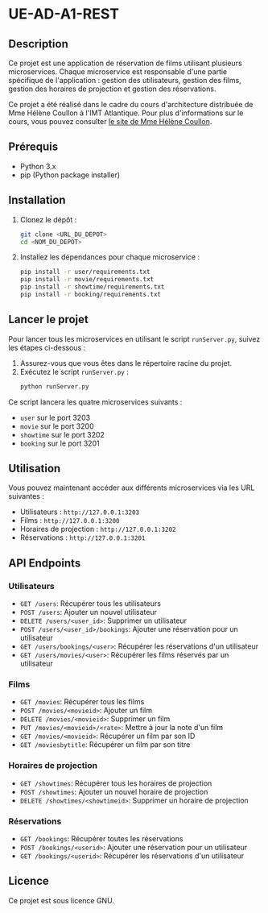 # UE-AD-A1-REST

## Description

Ce projet est une application de réservation de films utilisant plusieurs microservices. Chaque microservice est responsable d'une partie spécifique de l'application : gestion des utilisateurs, gestion des films, gestion des horaires de projection et gestion des réservations.

Ce projet a été réalisé dans le cadre du cours d'architecture distribuée de Mme Hélène Coullon à l'IMT Atlantique. Pour plus d'informations sur le cours, vous pouvez consulter [le site de Mme Hélène Coullon](https://helene-coullon.fr/pages/ue-ad-24-25/).

## Prérequis

- Python 3.x
- pip (Python package installer)

## Installation

1. Clonez le dépôt :
    ```sh
    git clone <URL_DU_DEPOT>
    cd <NOM_DU_DEPOT>
    ```

2. Installez les dépendances pour chaque microservice :
    ```sh
    pip install -r user/requirements.txt
    pip install -r movie/requirements.txt
    pip install -r showtime/requirements.txt
    pip install -r booking/requirements.txt
    ```

## Lancer le projet

Pour lancer tous les microservices en utilisant le script `runServer.py`, suivez les étapes ci-dessous :

1. Assurez-vous que vous êtes dans le répertoire racine du projet.
2. Exécutez le script `runServer.py` :
    ```sh
    python runServer.py
    ```

Ce script lancera les quatre microservices suivants :
- `user` sur le port 3203
- `movie` sur le port 3200
- `showtime` sur le port 3202
- `booking` sur le port 3201

## Utilisation

Vous pouvez maintenant accéder aux différents microservices via les URL suivantes :
- Utilisateurs : `http://127.0.0.1:3203`
- Films : `http://127.0.0.1:3200`
- Horaires de projection : `http://127.0.0.1:3202`
- Réservations : `http://127.0.0.1:3201`

## API Endpoints

### Utilisateurs
- `GET /users`: Récupérer tous les utilisateurs
- `POST /users`: Ajouter un nouvel utilisateur
- `DELETE /users/<user_id>`: Supprimer un utilisateur
- `POST /users/<user_id>/bookings`: Ajouter une réservation pour un utilisateur
- `GET /users/bookings/<user>`: Récupérer les réservations d'un utilisateur
- `GET /users/movies/<user>`: Récupérer les films réservés par un utilisateur

### Films
- `GET /movies`: Récupérer tous les films
- `POST /movies/<movieid>`: Ajouter un film
- `DELETE /movies/<movieid>`: Supprimer un film
- `PUT /movies/<movieid>/<rate>`: Mettre à jour la note d'un film
- `GET /movies/<movieid>`: Récupérer un film par son ID
- `GET /moviesbytitle`: Récupérer un film par son titre

### Horaires de projection
- `GET /showtimes`: Récupérer tous les horaires de projection
- `POST /showtimes`: Ajouter un nouvel horaire de projection
- `DELETE /showtimes/<showtimeid>`: Supprimer un horaire de projection

### Réservations
- `GET /bookings`: Récupérer toutes les réservations
- `POST /bookings/<userid>`: Ajouter une réservation pour un utilisateur
- `GET /bookings/<userid>`: Récupérer les réservations d'un utilisateur

## Licence

Ce projet est sous licence GNU.